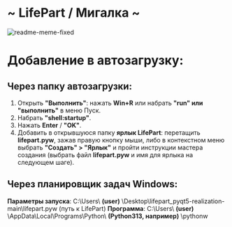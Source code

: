 # ~ LifePart / Мигалка ~

![readme-meme-fixed](https://github.com/user-attachments/assets/4553c6c1-f5d5-4041-ab6f-5cef52929208)

# Добавление в автозагрузку:

## Через папку автозагрузки:
1. Открыть **"Выполнить"**: нажать **Win+R** или набрать **"run" или "выполнить"** в меню Пуск.
2. Набрать **"shell:startup"**.
3. Нажать **Enter** / **"ОK"**.
4. Добавить в открывшуюся папку **ярлык LifePart**: перетащить **lifepart.pyw**, зажав правую кнопку мыши, либо в контекстном меню выбрать **"Создать" > "Ярлык"** и пройти инструкции мастера создания (выбрать файл **lifepart.pyw** и имя для ярлыка на следующем шаге).

## Через планировщик задач Windows:
**Параметры запуска**:  C:\Users\ **(user)** \Desktop\lifepart_pyqt5-realization-main\lifepart.pyw  (путь к LifePart)
**Программа**:          C:\Users\ **(user)** \AppData\Local\Programs\Python\ **(Python313, например)** \pythonw
